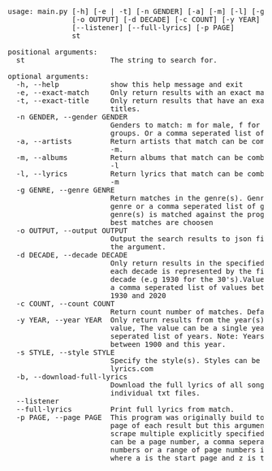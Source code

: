<pre>usage: main.py [-h] [-e | -t] [-n GENDER] [-a] [-m] [-l] [-g GENRE]
               [-o OUTPUT] [-d DECADE] [-c COUNT] [-y YEAR] [-s STYLE] [-b]
               [--listener] [--full-lyrics] [-p PAGE]
               st

positional arguments:
  st                    The string to search for.

optional arguments:
  -h, --help            show this help message and exit
  -e, --exact-match     Only return results with an exact match within them.
  -t, --exact-title     Only return results that have an exact match in the
                        titles.
  -n GENDER, --gender GENDER
                        Genders to match: m for male, f for female, g for
                        groups. Or a comma seperated list of values.
  -a, --artists         Return artists that match can be combined with -l and
                        -m.
  -m, --albums          Return albums that match can be combined with -a and
                        -l
  -l, --lyrics          Return lyrics that match can be combined with -a and
                        -m
  -g GENRE, --genre GENRE
                        Return matches in the genre(s). Genre can be a music
                        genre or a comma seperated list of genres. The
                        genre(s) is matched against the programs list and the
                        best matches are choosen
  -o OUTPUT, --output OUTPUT
                        Output the search results to json file specified in
                        the argument.
  -d DECADE, --decade DECADE
                        Only return results in the specified decade(s) where
                        each decade is represented by the first year in the
                        decade (e.g 1930 for the 30&apos;s).Value can be a value or
                        a comma seperated list of values between the decades
                        1930 and 2020
  -c COUNT, --count COUNT
                        Return count number of matches. Defaults to 1
  -y YEAR, --year YEAR  Only return results from the year(s) specified in the
                        value, The value can be a single year or a comma
                        seperated list of years. Note: Years can only be
                        between 1900 and this year.
  -s STYLE, --style STYLE
                        Specify the style(s). Styles can be gotten from
                        lyrics.com
  -b, --download-full-lyrics
                        Download the full lyrics of all songs matched into
                        individual txt files.
  --listener
  --full-lyrics         Print full lyrics from match.
  -p PAGE, --page PAGE  This program was originally build to scrape the first
                        page of each result but this argument allows you to
                        scrape multiple explicitly specified pages. The value
                        can be a page number, a comma seperated list of page
                        numbers or a range of page numbers in the format a-z
                        where a is the start page and z is the end page.
</pre>
